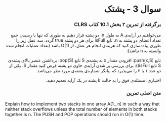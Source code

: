 <div dir="rtl">

# سوال 3 - پشتک

### برگرفته از تمرین ۲ بخش 10.1 کتاب CLRS

می‌خواهیم در آرایه‌ی A به طول n، دو پشته قرار دهیم به طوری که تنها با رسیدن جمع تعداد اعضای دو پشته به n، تابع isFull برای هر دو پشته true گردد. سه عمل زیر را طوری پیاده‌سازی کنید که هزینه‌ی انجام هر عمل، از O(1) باشد (تعداد عملیات انجام شده وابسته به n نباشد):

تابع push(x,S): افزودن مقدار x به پشته‌ی S
تابع pop(S): برداشتن عنصر بالای پشته‌ی S
تابع isFull(): برای بررسی پر شدن آرایه‌ی حاوی دو پشته
فرض کنید مقدار S، یکی از دو عدد ۱ یا ۲ را می‌پذیرد که بیانگر شماره‌ی پشته‌ی مورد نظر می‌باشد.

اختیاری: مسئله‌ی فوق را به حالت k پشته در یک آرایه تعمیم دهید.

### متن اصلی تمرین
<div dir="ltr">
Explain how to implement two stacks in one array A[1...n] in such a way that neither stack overflows unless the total number of elements in both stacks together is n. The PUSH and POP operations should run in O(1) time.

</div>
</div>

